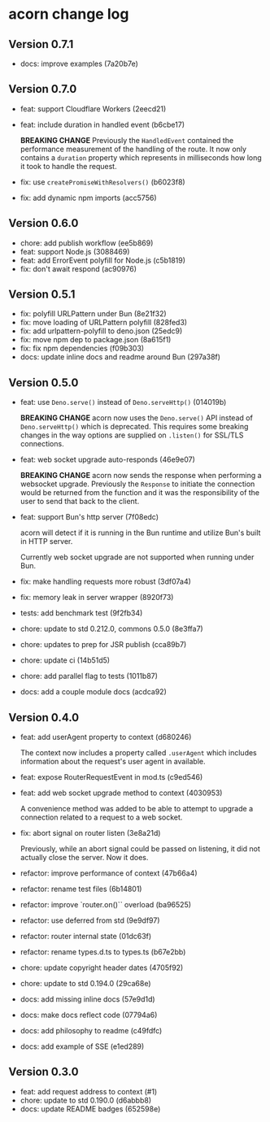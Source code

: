# acorn change log

## Version 0.7.1

- docs: improve examples (7a20b7e)

## Version 0.7.0

- feat: support Cloudflare Workers (2eecd21)
- feat: include duration in handled event (b6cbe17)

  **BREAKING CHANGE** Previously the `HandledEvent` contained the performance
  measurement of the handling of the route. It now only contains a `duration`
  property which represents in milliseconds how long it took to handle the
  request.

- fix: use `createPromiseWithResolvers()` (b6023f8)
- fix: add dynamic npm imports (acc5756)

## Version 0.6.0

- chore: add publish workflow (ee5b869)
- feat: support Node.js (3088469)
- feat: add ErrorEvent polyfill for Node.js (c5b1819)
- fix: don't await respond (ac90976)

## Version 0.5.1

- fix: polyfill URLPattern under Bun (8e21f32)
- fix: move loading of URLPattern polyfill (828fed3)
- fix: add urlpattern-polyfill to deno.json (25edc9)
- fix: move npm dep to package.json (8a615f1)
- fix: fix npm dependencies (f09b303)
- docs: update inline docs and readme around Bun (297a38f)

## Version 0.5.0

- feat: use `Deno.serve()` instead of `Deno.serveHttp()` (014019b)

  **BREAKING CHANGE** acorn now uses the `Deno.serve()` API instead of
  `Deno.serveHttp()` which is deprecated. This requires some breaking changes in
  the way options are supplied on `.listen()` for SSL/TLS connections.

- feat: web socket upgrade auto-responds (46e9e07)

  **BREAKING CHANGE** acorn now sends the response when performing a websocket
  upgrade. Previously the `Response` to initiate the connection would be
  returned from the function and it was the responsibility of the user to send
  that back to the client.

- feat: support Bun's http server (7f08edc)

  acorn will detect if it is running in the Bun runtime and utilize Bun's built
  in HTTP server.

  Currently web socket upgrade are not supported when running under Bun.

- fix: make handling requests more robust (3df07a4)
- fix: memory leak in server wrapper (8920f73)
- tests: add benchmark test (9f2fb34)
- chore: update to std 0.212.0, commons 0.5.0 (8e3ffa7)
- chore: updates to prep for JSR publish (cca89b7)
- chore: update ci (14b51d5)
- chore: add parallel flag to tests (1011b87)
- docs: add a couple module docs (acdca92)

## Version 0.4.0

- feat: add userAgent property to context (d680246)

  The context now includes a property called `.userAgent` which includes
  information about the request's user agent in available.

- feat: expose RouterRequestEvent in mod.ts (c9ed546)

- feat: add web socket upgrade method to context (4030953)

  A convenience method was added to be able to attempt to upgrade a connection
  related to a request to a web socket.

- fix: abort signal on router listen (3e8a21d)

  Previously, while an abort signal could be passed on listening, it did not
  actually close the server. Now it does.

- refactor: improve performance of context (47b66a4)
- refactor: rename test files (6b14801)
- refactor: improve `router.on()`` overload (ba96525)
- refactor: use deferred from std (9e9df97)
- refactor: router internal state (01dc63f)
- refactor: rename types.d.ts to types.ts (b67e2bb)
- chore: update copyright header dates (4705f92)
- chore: update to std 0.194.0 (29ca68e)
- docs: add missing inline docs (57e9d1d)
- docs: make docs reflect code (07794a6)
- docs: add philosophy to readme (c49fdfc)
- docs: add example of SSE (e1ed289)

## Version 0.3.0

- feat: add request address to context (#1)
- chore: update to std 0.190.0 (d6abbb8)
- docs: update README badges (652598e)
